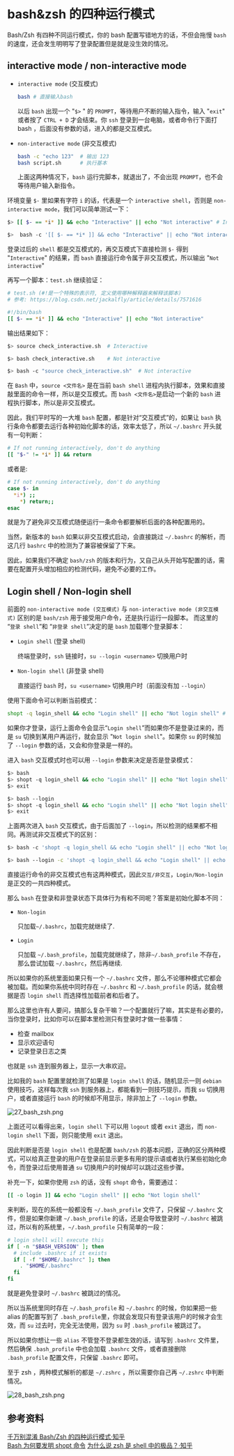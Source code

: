 <!--
 * @Description: Terminal文件夹
 * @Author: xiehuaqiang
 * @FilePath: /kaka-blog/src/docs/kaka/terminal/bash&zsh的四种运行模式.md
 * @Date: 2021-07-01 11:54:22
 * @LastEditTime: 2021-07-01 16:46:30
-->

# bash&zsh 的四种运行模式

Bash/Zsh 有四种不同运行模式，你的 bash 配置写错地方的话，不但会拖慢 `bash` 的速度，还会发生明明写了登录配置但是就是没生效的情况。

## interactive mode / non-interactive mode

- `interactive mode` (交互模式)

  ```bash
  bash # 直接输入bash
  ```

  以后 `bash` 出现一个 "`$>` " 的 `PROMPT`，等待用户不断的输入指令，输入 "`exit`" 或者按了 `CTRL + D` 才会结束。你 `ssh` 登录到一台电脑，或者命令行下面打 bash ，后面没有参数的话，进入的都是交互模式。

- `non-interactive mode` (非交互模式)

  ```bash
  bash -c "echo 123"  # 输出 123
  bash script.sh      # 执行基本
  ```

  上面这两种情况下，`bash` 运行完脚本，就退出了，不会出现 `PROMPT`，也不会等待用户输入新指令。

环境变量 `$-` 里如果有字符 `i` 的话，代表是一个 `interactive shell`，否则是 `non-interactive mode`，我们可以简单测试一下：

```bash
$> [[ $- == *i* ]] && echo "Interactive" || echo "Not interactive" # Interactive

$>  bash -c '[[ $- == *i* ]] && echo "Interactive" || echo "Not interactive" ' # Not interactive
```

登录过后的 `shell` 都是交互模式的，再交互模式下直接检测 `$-` 得到 "`Interactive`" 的结果，而 `bash` 直接运行命令属于非交互模式，所以输出 "`Not interactive`"

再写一个脚本：`test.sh` 继续验证：

```bash
# test.sh (#!是一个特殊的表示符, 定义使用哪种解释器来解释该脚本)
# 参考: https://blog.csdn.net/jackalfly/article/details/7571616

#!/bin/bash
[[ $- == *i* ]] && echo "Interactive" || echo "Not interactive"

```

输出结果如下：

```bash
$> source check_interactive.sh  # Interactive

$> bash check_interactive.sh    # Not interactive

$> bash -c "source check_interactive.sh"  # Not interactive

```

在 `Bash` 中，`source <文件名>` 是在当前 `bash shell` 进程内执行脚本，效果和直接敲里面的命令一样，所以是交互模式。而 `bash <文件名>`是启动一个新的 `bash` 进程执行脚本，所以是非交互模式。

因此，我们平时写的一大堆 `bash` 配置，都是针对“交互模式”的，如果让 `bash` 执行条命令都要去运行各种初始化脚本的话，效率太低了，所以 `~/.bashrc` 开头就有一句判断：

```bash
# If not running interactively, don't do anything
[[ "$-" != *i* ]] && return
```

或者是:

```bash
# If not running interactively, don't do anything
case $- in
  *i*) ;;
    *) return;;
esac
```

就是为了避免非交互模式随便运行一条命令都要解析后面的各种配置用的。

当然，新版本的 `bash` 如果以非交互模式启动，会直接跳过 `~/.bashrc` 的解析，而这几行 `bashrc` 中的检测为了兼容被保留了下来。

因此，如果我们不确定 `bash/zsh` 的版本和行为，又自己从头开始写配置的话，需要在配置开头增加相应的检测代码，避免不必要的工作。

## Login shell / Non-login shell

前面的 `non-interactive mode (交互模式)` 与 `non-interactive mode (非交互模式)` 区别的是 `bash/zsh` 用于接受用户命令，还是执行运行一段脚本。 而这里的 “`登录 shell`”和 “`非登录 shell`”决定的是 `bash` 加载哪个登录脚本：

- `Login shell` (登录 shell)

  终端登录时，`ssh` 链接时，`su --login <username>` 切换用户时

- `Non-login shell` (非登录 shell)

  直接运行 `bash` 时，`su <username>` 切换用户时（前面没有加 `--login`）

使用下面命令可以判断当前模式：

```bash
shopt -q login_shell && echo "Login shell" || echo "Not login shell" # Login shell
```

如果你才登录，运行上面命令会显示“`Login shell`”而如果你不是登录过来的，而是 `su` 切换到某用户再运行，就会显示 "`Not login shell`"。如果你 `su` 的时候加了 `--login` 参数的话，又会和你登录是一样的。

进入 `bash` 交互模式时也可以用 `--login` 参数来决定是否是登录模式：

```bash
$> bash
$> shopt -q login_shell && echo "Login shell" || echo "Not login shell" # Not login shell
$> exit

$> bash --login
$> shopt -q login_shell && echo "Login shell" || echo "Not login shell" # Login shell
$> exit
```

上面两次进入 `bash` 交互模式，由于后面加了 `--login`，所以检测的结果都不相同。再测试非交互模式下的区别：

```bash
$> bash -c 'shopt -q login_shell && echo "Login shell" || echo "Not login shell"' # Not login shell

$> bash --login -c 'shopt -q login_shell && echo "Login shell" || echo "Not login shell"' # Login shell
```

直接运行命令的非交互模式也有这两种模式，因此`交互/非交互`，`Login/Non-login` 是正交的一共四种模式。

那么 `bash` 在登录和非登录状态下具体行为有和不同呢？答案是初始化脚本不同：

- `Non-login`

  只加载`~/.bashrc`，加载完就继续了.

- `Login`

  只加载 `~/.bash_profile`，加载完就继续了，除非`~/.bash_profile` 不存在，那么尝试加载 `~/.bashrc`，然后再继续.

所以如果你的系统里面如果只有一个 `~/.bashrc` 文件，那么不论哪种模式它都会被加载。而如果你系统中同时存在 `~/.bashrc` 和 `~/.bash_profile` 的话，就会根据是否 `login shell` 而选择性加载前者和后者了。

那么这里也许有人要问，搞那么复杂干嘛？一个配置就行了嘛，其实是有必要的，当你登录时，比如你可以在脚本里检测只有登录时才做一些事情：

- 检查 mailbox
- 显示欢迎语句
- 记录登录日志之类

也就是 `ssh` 连到服务器上，显示一大串欢迎。

比如我的 `bash` 配置里就检测了如果是 `login shell` 的话，随机显示一则 `debian` 使用技巧，这样每次我 `ssh` 到服务器上，都能看到一则技巧提示，而我 `su` 切换用户，或者直接运行 `bash` 的时候却不用显示，除非加上了 `--login` 参数。

![27_bash_zsh.png](https://raw.githubusercontent.com/Popxie/kaka-img-repo/master/img/blogs/27_bash_zsh.png)

上面还可以看得出来，`login shell` 下可以用 `logout` 或者 `exit` 退出，而 `non-login shell` 下面，则只能使用 `exit` 退出。

因此判断是否是 `login shell` 也是配置 `bash/zsh` 的基本问题，正确的区分两种模式，可以给真正登录的用户在登录前显示更多有用的提示语或者执行某些初始化命令，而登录过后使用普通 `su` 切换用户的时候却可以跳过这些步骤。

补充一下，如果你使用 `zsh` 的话，没有 `shopt` 命令，需要通过：

```bash
[[ -o login ]] && echo "Login shell" || echo "Not login shell"
```

来判断，现在的系统一般都没有 `~/.bash_profile` 文件了，只保留 `~/.bashrc` 文件，但是如果你新建 `~/.bash_profile` 的话，还是会导致登录时 `~/.bashrc` 被跳过，所以有的系统里，`~/.bash_profile` 只有简单的一段：

```bash
# login shell will execute this
if [ -n "$BASH_VERSION" ]; then
  # include .bashrc if it exists
  if [ -f "$HOME/.bashrc" ]; then
    . "$HOME/.bashrc"
  fi
fi
```

就是避免登录时 `~/.bashrc` 被跳过的情况。

所以当系统里同时存在 `~/.bash_profile` 和 `~/.bashrc` 的时候，你如果把一些 alias 的配置写到了 `.bash_profile`里，你就会发现只有登录该用户的时候才会生效，而 `su` 过去时，完全无法使用，因为 `su` 时 `.bash_profile` 被跳过了。

所以如果你想让一些 `alias` 不管登不登录都生效的话，请写到 `.bashrc` 文件里，然后确保 `.bash_profile` 中也会加载 `.bashrc` 文件，或者直接删除 `.bash_profile` 配置文件，只保留 `.bashrc` 即可。

至于 zsh ，两种模式解析的都是 `~/.zshrc` ，所以需要你自己再 `~/.zshrc` 中判断情况。

![28_bash_zsh.png](https://raw.githubusercontent.com/Popxie/kaka-img-repo/master/img/blogs/28_bash_zsh.png)

## 参考资料

[千万别混淆 Bash/Zsh 的四种运行模式·知乎](https://zhuanlan.zhihu.com/p/47819029)  
[Bash 为何要发明 shopt 命令](https://www.cnblogs.com/ziyunfei/p/4913758.html)
[为什么说 zsh 是 shell 中的极品？·知乎](https://www.zhihu.com/question/21418449/answer/300879747)
